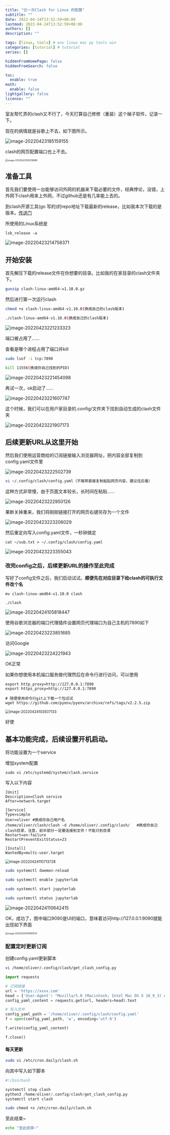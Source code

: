 ```yaml
---
title: "记一次Clash for Linux 的配置"
subtitle: ""
date: 2022-04-24T13:52:59+08:00
lastmod: 2022-04-24T13:52:59+08:00
authors: []
description: ""

tags: [linux, tools] # env linux mac py tools win
categories: [tutorial] # tutorial
series: []

hiddenFromHomePage: false
hiddenFromSearch: false

toc:
  enable: true
math:
  enable: false
lightgallery: false
license: ""
---
```


室友帮忙弄的clash又不行了，今天打算自己修修（重装）这个梯子软件，记录一下。

现在的病情就是谷歌上不去，如下图所示。

![image-20220423185159155](MD_img/image-20220423185159155.png)

clash的网页配置端口也上不去。

<img src="MD_img/image-20220423185318890.png" alt="image-20220423185318890" style="zoom: 50%;" />

## 准备工具

首先我们要使用一台能够访问外网的机器来下载必要的文件，经典悖论，没错，上外网下clash用来上外网，不过github还是有几率能上去的。

到clash开源工具(go 写的)的repo地址下载最新的release，比如我本次下载的是版本。[传送门](https://github.com/Dreamacro/clash)

所使用的Linux系统是

```
lsb_release -a
```

![image-20220423214758371](MD_img/image-20220423214758371.png)

## 开始安装

首先解压下载的release文件在你想要的目录。比如我的在家目录的clash文件夹下。

```bash
gunzip clash-linux-amd64-v1.10.0.gz
```

然后进行第一次运行clash

```bash
chmod +x clash-linux-amd64-v1.10.0(换成自己的clash版本)
```

```bash
./clash-linux-amd64-v1.10.0(换成自己的clash版本)
```



![image-20220423221233323](MD_img/image-20220423221233323.png)

端口被占用了……

查看是哪个进程占用了端口并kill

```bash
sudo lsof -i tcp:7890
```

```bash
kill 11556(换成你自己找到的PID)
```

![image-20220423221454098](MD_img/image-20220423221454098.png)

再试一次，ok启动了……

![image-20220423221607747](MD_img/image-20220423221607747.png)

这个时候，我们可以在用户家目录的.config/文件夹下找到自动生成的clash文件夹

![image-20220423221907173](MD_img/image-20220423221907173.png)

## 后续更新URL从这里开始

然后我们使用运营商给的订阅链接输入浏览器网址，把内容全部复制到config.yaml文件里

![image-20220423222502739](MD_img/image-20220423222502739.png)

```bash
vi ~/.config/clash/config.yaml（不推荐直接复制粘贴网页内容，建议往后看）
```

这种方式非常慢，由于页面文本较长，长时间在粘贴……

![image-20220423222950126](MD_img/image-20220423222950126.png)

果断关掉重来，我们将刚刚链接打开的网页右键另存为一个文件

![image-20220423223206029](MD_img/image-20220423223206029.png)

然后重定向写入config.yaml文件，一秒钟搞定

```
cat ~/sub.txt > ~/.config/clash/config.yaml
```

![image-20220423223355043](MD_img/image-20220423223355043.png)

### 改完config之后，后续更新URL的操作至此完成

写好了config文件之后，我们启动试试。**顺便先在对应目录下给clash的可执行文件改个名**

```
mv clash-linux-amd64-v1.10.0 clash

./clash
```



![image-20220424105818447](MD_img/image-20220424105818447.png)

使用谷歌浏览器的端口代理插件设置网页代理端口为自己主机的7890如下

![image-20220423223851685](MD_img/image-20220423223851685.png)



访问Google

![image-20220423224221943](MD_img/image-20220423224221943.png)

OK正常

如果你想使用本机端口服务做代理然后在命令行进行访问，可以使用

```
export http_proxy=http://127.0.0.1:7890
export https_proxy=http://127.0.0.1:7890
```

```ba
# 随便使用命令行git上下载一个包试试
wget https://github.com/pyenv/pyenv/archive/refs/tags/v2.2.5.zip
```



<img src="MD_img/image-20220424103507133.png" alt="image-20220424103507133" style="zoom:80%;" />

好使

## 基本功能完成，后续设置开机启动。

将功能设置为一个service

增加system配置

```ba
sudo vi /etc/systemd/system/clash.service

```

写入以下内容

```ba
[Unit]
Description=Clash service
After=network.target

[Service]
Type=simple
User=oliver #换成你自己用户名
/home/oliver/clash/clash -d /home/oliver/.config/clash/   #换成你自己clash目录，注意，前半部分一定要连接到文件！不能只到目录
Restart=on-failure
RestartPreventExitStatus=23

[Install]
WantedBy=multi-user.target
```

<img src="MD_img/image-20220424110713728.png" alt="image-20220424110713728" style="zoom:80%;" />

```bash
sudo systemctl daemon-reload
```

```bash
sudo systemctl enable jupyterlab
```

```bash
sudo systemctl start jupyterlab
```

```bash
sudo systemctl status jupyterlab
```



![image-20220424110642415](MD_img/image-20220424110642415.png)

OK，成功了，图中端口9090是UI的端口，意味着访问http://127.0.0.1:9090就能出现如下界面

<img src="MD_img/image-20220424110950514.png" alt="image-20220424110950514" style="zoom:50%;" />

### 配置定时更新订阅

创建config.yaml更新脚本

```bash
vi /home/oliver/.config/clash/get_clash_config.py
```

```python
import requests

# 订阅链接
url = 'https://xxxx.com'
head = {'User-Agent': "Mozilla/5.0 (Macintosh; Intel Mac OS X 10_9_3) AppleWebKit/537.75.14 (KHTML, like Gecko) Version/7.0.3 Safari/7046A194A"}
config_yaml_content = requests.get(url, headers=head).text

# 写入文件
config_yaml_path = '/home/oliver/.config/clash/config.yaml'
f = open(config_yaml_path, 'w', encoding='utf-8')

f.write(config_yaml_content)

f.close()
```



#### 每天更新

```bash
sudo vi /etc/cron.daily/clash.sh
```

向其中写入如下脚本

```python
#!/bin/bash

systemctl stop clash
python3 /home/oliver/.config/clash/get_clash_config.py
systemctl start clash

```

```bash
sudo chmod +x /etc/cron.daily/clash.sh
```



至此结束~

```bash
echo "至此结束~"
```





